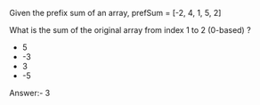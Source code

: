 Given the prefix sum of an array, prefSum = [-2, 4, 1, 5, 2]

What is the sum of the original array from index 1 to 2 (0-based) ?

* 5
* -3
* 3
* -5


Answer:- 3